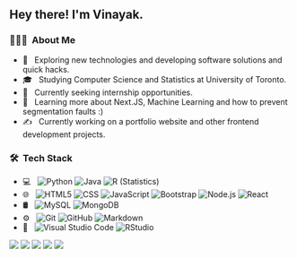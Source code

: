 

<h2> Hey there! I'm Vinayak.</h2>

<h3> 👨🏻‍💻 &nbsp;About Me </h3>

- 🤔 &nbsp; Exploring new technologies and developing software solutions and quick hacks.
- 🎓 &nbsp; Studying Computer Science and Statistics at University of Toronto.
- 💼 &nbsp; Currently seeking internship opportunities.
- 🌱 &nbsp; Learning more about Next.JS, Machine Learning and how to prevent segmentation faults :)
- ✍️ &nbsp; Currently working on a portfolio website and other frontend development projects.

<h3> 🛠 &nbsp;Tech Stack</h3>

- 💻 &nbsp;
  ![Python](https://img.shields.io/badge/-Python-333333?style=flat&logo=python)
  ![Java](https://img.shields.io/badge/-Java-333333?style=flat&logo=Java&logoColor=007396)
  ![R (Statistics)](https://img.shields.io/badge/-R-333333?style=flat&logo=R&logoColor=276DC3)
- 🌐 &nbsp;
  ![HTML5](https://img.shields.io/badge/-HTML5-333333?style=flat&logo=HTML5)
  ![CSS](https://img.shields.io/badge/-CSS-333333?style=flat&logo=CSS3&logoColor=1572B6)
  ![JavaScript](https://img.shields.io/badge/-JavaScript-333333?style=flat&logo=javascript)
  ![Bootstrap](https://img.shields.io/badge/-Bootstrap-333333?style=flat&logo=bootstrap&logoColor=563D7C)
  ![Node.js](https://img.shields.io/badge/-Node.js-333333?style=flat&logo=node.js)
  ![React](https://img.shields.io/badge/-React-333333?style=flat&logo=react)
- 🛢 &nbsp;
  ![MySQL](https://img.shields.io/badge/-MySQL-333333?style=flat&logo=mysql)
  ![MongoDB](https://img.shields.io/badge/-MongoDB-333333?style=flat&logo=mongodb)
- ⚙️ &nbsp;
  ![Git](https://img.shields.io/badge/-Git-333333?style=flat&logo=git)
  ![GitHub](https://img.shields.io/badge/-GitHub-333333?style=flat&logo=github)
  ![Markdown](https://img.shields.io/badge/-Markdown-333333?style=flat&logo=markdown)
- 🔧 &nbsp;
  ![Visual Studio Code](https://img.shields.io/badge/-Visual%20Studio%20Code-333333?style=flat&logo=visual-studio-code&logoColor=007ACC)
  ![RStudio](https://img.shields.io/badge/-RStudio-333333?style=flat&logo=rstudio)


<!-- <img align="left" alt="Vinayak's Github Stats" src="https://github-readme-stats-vinayakmaharaj.vercel.app//api?username=VinayakMaharaj&count_private=true" /> -->
![](http://github-profile-summary-cards.vercel.app/api/cards/profile-details?username=VinayakMaharaj&theme=cobalt)
![](http://github-profile-summary-cards.vercel.app/api/cards/repos-per-language?username=VinayakMaharaj&theme=cobalt)
![](http://github-profile-summary-cards.vercel.app/api/cards/most-commit-language?username=VinayakMaharaj&theme=cobalt)
![](http://github-profile-summary-cards.vercel.app/api/cards/stats?username=VinayakMaharaj&theme=cobalt)
![](http://github-profile-summary-cards.vercel.app/api/cards/productive-time?username=VinayakMaharaj&theme=cobalt&utcOffset=8)




